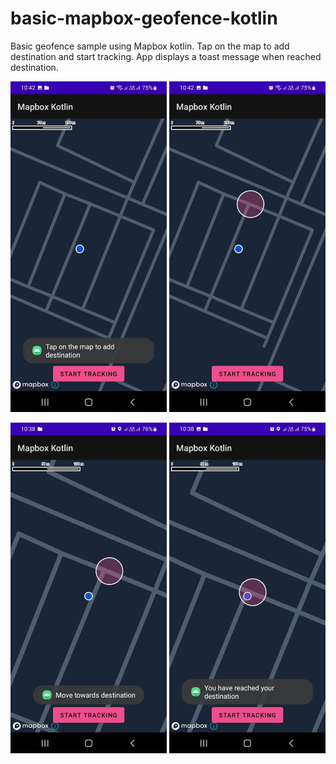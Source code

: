 # basic-mapbox-geofence-kotlin
Basic geofence sample using Mapbox kotlin. Tap on the map to add destination and start tracking. App displays a toast message when reached destination.


<p float="left">
  <img src="https://github.com/syedahmedjamil/basic-mapbox-geofence-kotlin/blob/main/blob/1.jpg" width="250"/>
  <img src="https://github.com/syedahmedjamil/basic-mapbox-geofence-kotlin/blob/main/blob/2.jpg" width="250"/>
</p>

<p float="left">
  <img src="https://github.com/syedahmedjamil/basic-mapbox-geofence-kotlin/blob/main/blob/3.jpg" width="250"/>
  <img src="https://github.com/syedahmedjamil/basic-mapbox-geofence-kotlin/blob/main/blob/4.jpg" width="250"/>
</p>
